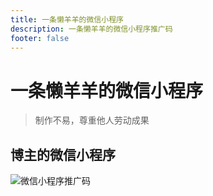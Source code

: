 ```yaml
---
title: 一条懒羊羊的微信小程序
description: 一条懒羊羊的微信小程序推广码
footer: false
---
```


# 一条懒羊羊的微信小程序

> 制作不易，尊重他人劳动成果

## 博主的微信小程序

![微信小程序推广码](/public/image/wechatCode.png)


<style scoped>
    .code-1 {
        margin: 20px 0;
        width: 300px;
    }
</style>